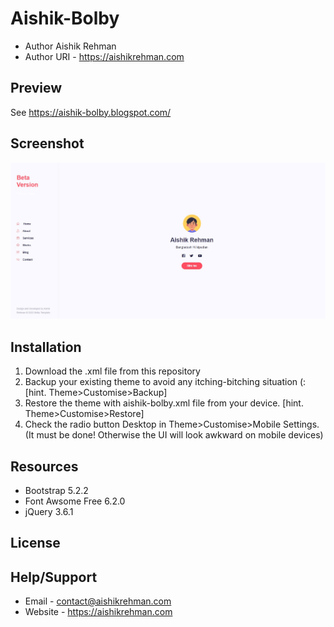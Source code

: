 # Aishik-Bolby
* Author Aishik Rehman
* Author URI - https://aishikrehman.com
## Preview
See https://aishik-bolby.blogspot.com/

## Screenshot
<img src='https://github.com/aishikrehman/aishik-bolby/blob/main/Screenshot.jpg'/>

## Installation
1. Download the .xml file from this repository
2. Backup your existing theme to avoid any itching-bitching situation (: [hint. Theme>Customise>Backup]
3. Restore the theme with aishik-bolby.xml file from your device. [hint. Theme>Customise>Restore]
4. Check the radio button Desktop in Theme>Customise>Mobile Settings. (It must be done! Otherwise the UI will look awkward on mobile devices)

## Resources
* Bootstrap 5.2.2
* Font Awsome Free 6.2.0
* jQuery 3.6.1
## License


## Help/Support
* Email - contact@aishikrehman.com
* Website - https://aishikrehman.com
